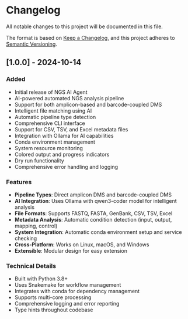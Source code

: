 # Changelog

All notable changes to this project will be documented in this file.

The format is based on [Keep a Changelog](https://keepachangelog.com/en/1.0.0/),
and this project adheres to [Semantic Versioning](https://semver.org/spec/v2.0.0.html).

## [1.0.0] - 2024-10-14

### Added
- Initial release of NGS AI Agent
- AI-powered automated NGS analysis pipeline
- Support for both amplicon-based and barcode-coupled DMS
- Intelligent file matching using AI
- Automatic pipeline type detection
- Comprehensive CLI interface
- Support for CSV, TSV, and Excel metadata files
- Integration with Ollama for AI capabilities
- Conda environment management
- System resource monitoring
- Colored output and progress indicators
- Dry run functionality
- Comprehensive error handling and logging

### Features
- **Pipeline Types**: Direct amplicon DMS and barcode-coupled DMS
- **AI Integration**: Uses Ollama with qwen3-coder model for intelligent analysis
- **File Formats**: Supports FASTQ, FASTA, GenBank, CSV, TSV, Excel
- **Metadata Analysis**: Automatic condition detection (input, output, mapping, control)
- **System Integration**: Automatic conda environment setup and service checking
- **Cross-Platform**: Works on Linux, macOS, and Windows
- **Extensible**: Modular design for easy extension

### Technical Details
- Built with Python 3.8+
- Uses Snakemake for workflow management
- Integrates with conda for dependency management
- Supports multi-core processing
- Comprehensive logging and error reporting
- Type hints throughout codebase
